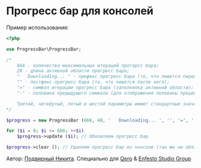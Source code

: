 # Прогресс бар для консолей

Пример использования:

```php
<?php

use ProgressBar\ProgressBar;

/*
    666 - количество максимальных итераций прогерсс бара;
    28 - длина активной области прогресс бара;
    "   Downloading... " - префикс прогресс бара (то, что пишется перед ним);
    "" - постфикс прогресс бара (то, что пишется после него);
    "=" - символ итерации прогресс бара (заполнялка активной области);
    "-" - половина предыдущего символа (для отображения половины процента)

    Третий, четвёртый, пятый и шестой параметры имеют стандартные значения и не является обязательными*
*/

$progress = new ProgressBar (666, 48, '   Downloading... ', '', '=', '-');

for ($i = 0; $i <= 666; ++$i)
    $progress->update ($i); // Обновляем прогресс бар

$progress->clear (); // Удаляем прогресс бар из консоли (так же не обязательно)
```

Автор: [Подвирный Никита](https://vk.com/technomindlp). Специально для [Qero](https://github.com/KRypt0nn/Qero) & [Enfesto Studio Group](https://vk.com/hphp_convertation)